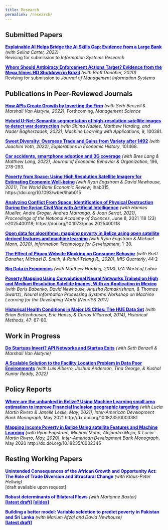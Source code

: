```yaml
---
title: Research
permalink: /research/
---
```

<style>
  .title {
    font-weight: bold;
    color: blue;
  }
  .co-authors {
    font-style: italic;
  }
</style>

## Submitted Papers

<p><a href="#" class="title">Explainable AI Helps Bridge the AI Skills Gap: Evidence from a Large Bank</a> <span class="co-authors">(with Selina Carter, 2022)</span><br>
Revising for submission to <i>Information Systems Research</i></p>

<p><a href="#" class="title">Whom Should Antipiracy Enforcement Actions Target? Evidence from the Mega filmes HD Shutdown in Brazil</a> <span class="co-authors">(with Brett Danaher, 2020)</span><br>
Revising for submission to <i>Journal of Management Information Systems</i></p>

## Publications in Peer-Reviewed Journals

<p><a href="#" class="title">How APIs Create Growth by Inverting the Firm</a> <span class="co-authors">(with Seth Benzell & Marshall Van Alstyne, 2022)</span>, Forthcoming, <i>Management Science</i></p>

<p><a href="#" class="title">Hybrid U-Net: Semantic segmentation of high-resolution satellite images to detect war destruction</a> <span class="co-authors">(with Shima Nabiee, Matthew Harding, and Nader Bagherzadeh, 2022)</span>, <i>Machine Learning with Applications</i>, 9, 100381.</p>

<p><a href="#" class="title">Sweet Diversity: Overseas Trade and Gains from Variety after 1492</a> <span class="co-authors">(with Joachim Voth, 2022)</span>, <i>Explorations in Economic History</i>, 101468.</p>

<p><a href="#" class="title">Car accidents, smartphone adoption and 3G coverage</a> <span class="co-authors">(with Bree Lang & Matthew Lang, 2022)</span>, <i>Journal of Economic Behavior & Organization</i>, 196, 278-293.</p>

<p><a href="#" class="title">Poverty from Space: Using High Resolution Satellite Imagery for Estimating Economic Well-being</a> <span class="co-authors">(with Ryan Engstrom & David Newhouse, 2021)</span>, <i>The World Bank Economic Review</i>; lhab015, https://doi.org/10.1093/wber/lhab015</p>

<p><a href="#" class="title">Analyzing Conflict From Space: Identification of Physical Destruction During the Syrian Civil War with Artificial Intelligence</a> <span class="co-authors">(with Hannes Mueller, Andre Groger, Andrea Matranga, & Joan Serrat, 2021)</span>, <i>Proceedings of the National Academy of Sciences</i>, June 8, 2021 118 (23) e2025400118; https://doi.org/10.1073/pnas.2025400118</p>

<p><a href="#" class="title">Open data for algorithms: mapping poverty in Belize using open satellite derived features and machine learning</a> <span class="co-authors">(with Ryan Engstrom & Michael Mann, 2020)</span>, <i>Information Technology for Development</i>, 1-30.</p>

<p><a href="#" class="title">The Effect of Piracy Website Blocking on Consumer Behavior</a> <span class="co-authors">(with Brett Danaher, Michael D. Smith, & Rahul Telang R., 2020)</span>, <i>MIS Quarterly</i>, 44:2</p>

<p><a href="#" class="title">Big Data in Economics</a> <span class="co-authors">(with Matthew Harding, 2018)</span>, <i>IZA World of Labor</i></p>

<p><a href="#" class="title">Poverty Mapping Using Convolutional Neural Networks Trained on High and Medium Resolution Satellite Images, With an Application in Mexico</a> <span class="co-authors">(with Boris Babenko, David Newhouse, Anusha Ramakrishnan, & Thomas Swartz)</span>, <i>Neural Information Processing Systems Workshop on Machine Learning for the Developing World (NeurIPS 2017)</i></p>

<p><a href="#" class="title">Historical Health Conditions in Major US Cities: The HUE Data Set</a> <span class="co-authors">(with Brian Bettenhausen, Eric Hanss, & Carlos Villarreal, 2014)</span>, <i>Historical Methods</i>, 47: 67-80.</p>

## Work in Progress

<p><a href="#" class="title">Do Startups Invert? API Networks and Startup Exits</a> <span class="co-authors">(with Seth Benzell & Marshall Van Alstyne)</span></p>

<p><a href="#" class="title">A Scalable Solution to the Facility Location Problem in Data Poor Environments</a> <span class="co-authors">(with Luis Alberro, Joshua Anderson, Tina George, & Kushal Kumar Reddy, 2022)</span></p>

## Policy Reports

<p><a href="#" class="title">Where are the unbanked in Belize? Using Machine Learning small area estimation to improve Financial Inclusion geographic targeting</a> <span class="co-authors">(with Lucia Martin Rivero & Janelle Leslie, May, 2021)</span>, <i>Inter-American Development Bank Monograph</i>, May 2021 http://dx.doi.org/10.18235/0003381</p>

<p><a href="#" class="title">Mapping Income Poverty in Belize Using satellite Features and Machine Learning</a> <span class="co-authors">(with Ryan Engstrom, Michael Mann, Alejandra Mejia, & Lucia Martin Rivero, May, 2020)</span>, <i>Inter-American Development Bank Monograph</i>, May 2020 http://dx.doi.org/10.18235/0002345</p>

## Resting Working Papers

<p><span class="title">Unintended Consequences of the African Growth and Opportunity Act: The Role of Trade Diversion and Structural Change</span> <span class="co-authors">(with Klaus-Peter Hellwig)</span><br>
[draft available upon request]</p>

<p><span class="title">Robust determinants of Bilateral Flows</span> <span class="co-authors">(with Marianne Baxter)</span><br>
<a href="#" class="title">[latest draft]</a> <a href="#" class="title">[slides]</a></p>

<p><span class="title">Building a better model: Variable selection to predict poverty in Pakistan and Sri Lanka</span> <span class="co-authors">(with Marium Afzal and David Newhouse)</span><br>
<a href="#" class="title">[latest draft]</a></p>
